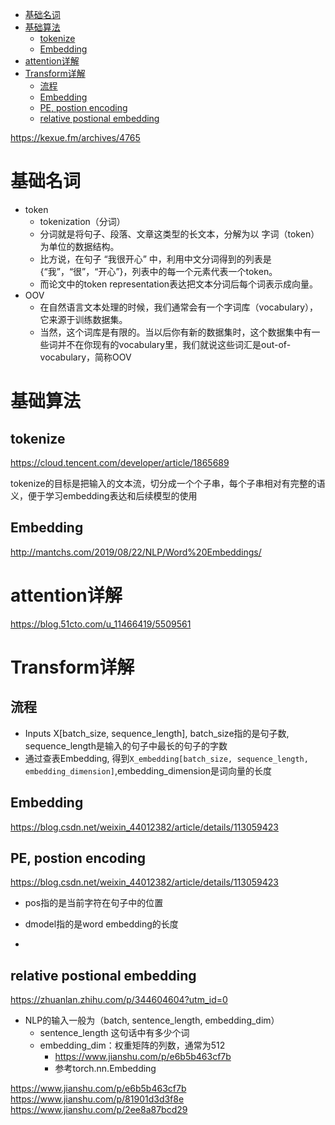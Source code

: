 - [基础名词](#基础名词)
- [基础算法](#基础算法)
  - [tokenize](#tokenize)
  - [Embedding](#embedding)
- [attention详解](#attention详解)
- [Transform详解](#transform详解)
  - [流程](#流程)
  - [Embedding](#embedding-1)
  - [PE, postion encoding](#pe-postion-encoding)
  - [relative postional embedding](#relative-postional-embedding)

https://kexue.fm/archives/4765

# 基础名词
- token
  - tokenization（分词）
  - 分词就是将句子、段落、文章这类型的长文本，分解为以 字词（token） 为单位的数据结构。
  -  比方说，在句子 “我很开心” 中，利用中文分词得到的列表是 {“我”，“很”，“开心”}，列表中的每一个元素代表一个token。
  -  而论文中的token representation表达把文本分词后每个词表示成向量。
- OOV
  - 在自然语言文本处理的时候，我们通常会有一个字词库（vocabulary），它来源于训练数据集。
  - 当然，这个词库是有限的。当以后你有新的数据集时，这个数据集中有一些词并不在你现有的vocabulary里，我们就说这些词汇是out-of-vocabulary，简称OOV

# 基础算法

## tokenize
https://cloud.tencent.com/developer/article/1865689

tokenize的目标是把输入的文本流，切分成一个个子串，每个子串相对有完整的语义，便于学习embedding表达和后续模型的使用

## Embedding
http://mantchs.com/2019/08/22/NLP/Word%20Embeddings/


# attention详解
https://blog.51cto.com/u_11466419/5509561

# Transform详解

## 流程

- Inputs X[batch_size, sequence_length], batch_size指的是句子数, sequence_length是输入的句子中最长的句子的字数
- 通过查表Embedding, 得到`X_embedding[batch_size, sequence_length, embedding_dimension]`,embedding_dimension是词向量的长度


## Embedding
https://blog.csdn.net/weixin_44012382/article/details/113059423

## PE, postion encoding
https://blog.csdn.net/weixin_44012382/article/details/113059423
- pos指的是当前字符在句子中的位置
- dmodel指的是word embedding的长度

- 


## relative postional embedding
https://zhuanlan.zhihu.com/p/344604604?utm_id=0
- NLP的输入一般为（batch, sentence_length, embedding_dim）
  - sentence_length 这句话中有多少个词
  - embedding_dim：权重矩阵的列数，通常为512
    - https://www.jianshu.com/p/e6b5b463cf7b
    - 参考torch.nn.Embedding



https://www.jianshu.com/p/e6b5b463cf7b
https://www.jianshu.com/p/81901d3d3f8e
https://www.jianshu.com/p/2ee8a87bcd29